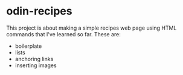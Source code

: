 # odin-recipes
This project is about making a simple recipes web page using HTML commands that I've learned so far. These are: 

- boilerplate
- lists
- anchoring links
- inserting images